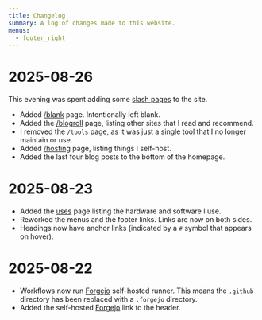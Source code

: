 ```yaml
---
title: Changelog
summary: A log of changes made to this website.
menus:
  - footer_right
---
```


# 2025-08-26

This evening was spent adding some [slash pages](https://slashpages.net/) to the site.

- Added [/blank](/blank) page. Intentionally left blank.
- Added the [/blogroll](/blogroll) page, listing other sites that I read and recommend.
- I removed the `/tools` page, as it was just a single tool that I no longer maintain or use.
- Added [/hosting](/hosting) page, listing things I self-host.
- Added the last four blog posts to the bottom of the homepage.

[git log]: https://git.blakerain.com/BlakeRain/blakerain.com/commits/branch/main

# 2025-08-23

- Added the [uses](/uses) page listing the hardware and software I use.
- Reworked the menus and the footer links. Links are now on both sides.
- Headings now have anchor links (indicated by a `#` symbol that appears on hover).

# 2025-08-22

- Workflows now run [Forgejo](https://forgejo.org/) self-hosted runner. This means the `.github`
  directory has been replaced with a `.forgejo` directory.
- Added the self-hosted [Forgejo](https://git.blakerain.com/BlakeRain) link to the header.

